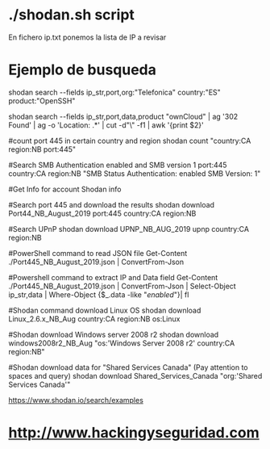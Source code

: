 # ./shodan.sh script

En fichero ip.txt ponemos la lista de IP a revisar

# Ejemplo de busqueda
shodan search --fields ip_str,port,org:"Telefonica" country:"ES" product:"OpenSSH" 

shodan search --fields ip_str,port,data,product "ownCloud" | ag '302 Found' | ag -o 'Location: .*' | cut -d"\\" -f1 | awk '{print $2}'

#count port 445 in certain country and region
shodan count "country:CA region:NB port:445" 

#Search SMB Authentication enabled and SMB version 1
port:445 country:CA region:NB "SMB Status Authentication: enabled SMB Version: 1"

#Get Info for account
Shodan info

#Search port 445 and download the results
shodan download Port44_NB_August_2019 port:445 country:CA region:NB

#Search UPnP 
shodan download UPNP_NB_AUG_2019 upnp country:CA region:NB

#PowerShell command to read JSON file
Get-Content ./Port445_NB_August_2019.json | ConvertFrom-Json

#Powershell command to extract IP and Data field
Get-Content ./Port445_NB_August_2019.json | ConvertFrom-Json | Select-Object ip_str,data | Where-Object {$_.data -like "*enabled*"}| fl

#Shodan command download Linux OS
shodan download Linux_2.6.x_NB_Aug country:CA region:NB os:Linux

#Shodan download Windows server 2008 r2
shodan download windows2008r2_NB_Aug "os:'Windows Server 2008 r2' country:CA region:NB"

#Shodan download data for "Shared Services Canada" (Pay attention to spaces and query)
shodan download Shared_Services_Canada "org:'Shared Services Canada'"



https://www.shodan.io/search/examples


# http://www.hackingyseguridad.com
#
